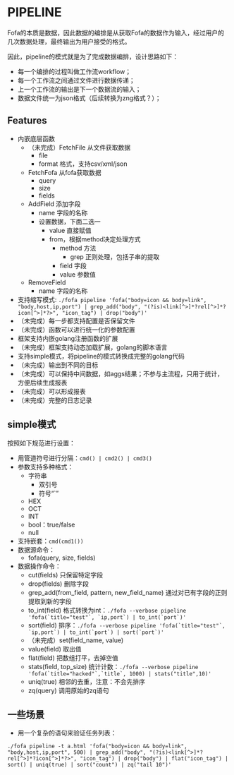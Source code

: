 # PIPELINE

Fofa的本质是数据，因此数据的编排是从获取Fofa的数据作为输入，经过用户的几次数据处理，最终输出为用户接受的格式。

因此，pipeline的模式就是为了完成数据编排，设计思路如下：
- 每一个编排的过程叫做工作流workflow；
- 每一个工作流之间通过文件进行数据传递；
- 上一个工作流的输出是下一个数据流的输入；
- 数据文件统一为json格式（后续转换为zng格式？）；


## Features
-   内嵌底层函数
    -   （未完成）FetchFile 从文件获取数据
        -   file
        -   format 格式，支持csv/xml/json
    -   FetchFofa 从fofa获取数据
        -   query
        -   size
        -   fields
    -   AddField 添加字段
        -   name 字段的名称
        -   设置数据，下面二选一
            -   value 直接赋值
            -   from，根据method决定处理方式
                -   method 方法
                    -   grep 正则处理，包括子串的提取
                -   field 字段
                -   value 参数值
    -   RemoveField
        -   name 字段的名称
-   支持缩写模式: ```./fofa pipeline 'fofa("body=icon && body=link", "body,host,ip,port") | grep_add("body", "(?is)<link[^>]*?rel[^>]*?icon[^>]*?>", "icon_tag") | drop("body")'```
-   （未完成）每一步都支持配置是否保留文件
-   （未完成）函数可以进行统一化的参数配置
-   框架支持内嵌golang注册函数的扩展
-   （未完成）框架支持动态加载扩展，golang的脚本语言
-   支持simple模式，将pipeline的模式转换成完整的golang代码
-   （未完成）输出到不同的目标
-   （未完成）可以保持中间数据，如aggs结果；不参与主流程，只用于统计，方便后续生成报表
-   （未完成）可以形成报表
-   （未完成）完整的日志记录

## simple模式

按照如下规范进行设置：
-   用管道符号进行分隔：```cmd() | cmd2() | cmd3()```
-   参数支持多种格式：
    -   字符串
        -   双引号
        -   符号“`”
    -   HEX
    -   OCT
    -   INT
    -   bool：true/false
    -   null
-   支持嵌套：```cmd(cmd1())```
-   数据源命令：
    -   fofa(query, size, fields)
-   数据操作命令：
    -   cut(fields) 只保留特定字段
    -   drop(fields) 删除字段
    -   grep_add(from_field, pattern, new_field_name) 通过对已有字段的正则提取到新的字段
    -   to_int(field) 格式转换为int：```./fofa --verbose pipeline 'fofa(`title="test"`, `ip,port`) | to_int(`port`)'```
    -   sort(field) 排序：```./fofa --verbose pipeline 'fofa(`title="test"`, `ip,port`) | to_int(`port`) | sort(`port`)'```
    -   （未完成）set(field_name, value)
    -   value(field) 取出值
    -   flat(field) 把数组打平，去掉空值
    -   stats(field, top_size) 统计计数：```./fofa --verbose pipeline 'fofa(`title="hacked"`,`title`, 1000) | stats("title",10)'```
    -   uniq(true) 相邻的去重，注意：不会先排序
    -   zq(query) 调用原始的zq语句

## 一些场景

-   用一个复杂的语句来验证任务列表：
```
./fofa pipeline -t a.html 'fofa("body=icon && body=link", "body,host,ip,port", 500) | grep_add("body", "(?is)<link[^>]*?rel[^>]*?icon[^>]*?>", "icon_tag") | drop("body") | flat("icon_tag") | sort() | uniq(true) | sort("count") | zq("tail 10")'
```